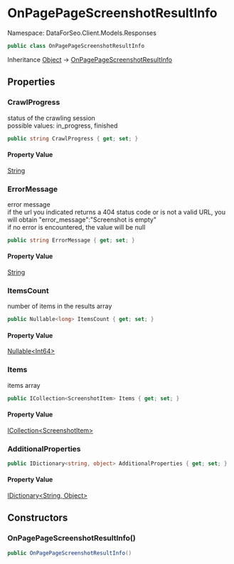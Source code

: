 # OnPagePageScreenshotResultInfo

Namespace: DataForSeo.Client.Models.Responses

```csharp
public class OnPagePageScreenshotResultInfo
```

Inheritance [Object](https://docs.microsoft.com/en-us/dotnet/api/system.object) → [OnPagePageScreenshotResultInfo](./dataforseo.client.models.responses.onpagepagescreenshotresultinfo.md)

## Properties

### **CrawlProgress**

status of the crawling session
 <br>possible values: in_progress, finished

```csharp
public string CrawlProgress { get; set; }
```

#### Property Value

[String](https://docs.microsoft.com/en-us/dotnet/api/system.string)<br>

### **ErrorMessage**

error message
 <br>if the url you indicated returns a 404 status code or is not a valid URL, you will obtain "error_message":"Screenshot is empty"
 <br>if no error is encountered, the value will be null

```csharp
public string ErrorMessage { get; set; }
```

#### Property Value

[String](https://docs.microsoft.com/en-us/dotnet/api/system.string)<br>

### **ItemsCount**

number of items in the results array

```csharp
public Nullable<long> ItemsCount { get; set; }
```

#### Property Value

[Nullable&lt;Int64&gt;](https://docs.microsoft.com/en-us/dotnet/api/system.nullable-1)<br>

### **Items**

items array

```csharp
public ICollection<ScreenshotItem> Items { get; set; }
```

#### Property Value

[ICollection&lt;ScreenshotItem&gt;](./dataforseo.client.models.screenshotitem.md)<br>

### **AdditionalProperties**

```csharp
public IDictionary<string, object> AdditionalProperties { get; set; }
```

#### Property Value

[IDictionary&lt;String, Object&gt;](https://docs.microsoft.com/en-us/dotnet/api/system.collections.generic.idictionary-2)<br>

## Constructors

### **OnPagePageScreenshotResultInfo()**

```csharp
public OnPagePageScreenshotResultInfo()
```

